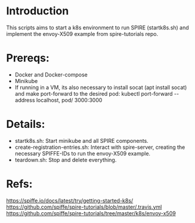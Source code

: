 # Introduction
This scripts aims to start a k8s environment to run SPIRE (startk8s.sh) and implement the envoy-X509 example from spire-tutorials repo.

# Prereqs:
- Docker and Docker-compose
- Minikube
- If running in a VM, its also necessary to install socat (apt install socat) and make port-forward to the desired pod: 
    kubectl port-forward --address localhost,<host ip> pod/<frontend name> 3000:3000

# Details:
  
- startk8s.sh: Start minikube and all SPIRE components.
- create-registration-entries.sh: Interact with spire-server, creating the necessary SPIFFE-IDs to run the envoy-X509 example.  
- teardown.sh: Stop and delete everything.
  
# Refs:  
  https://spiffe.io/docs/latest/try/getting-started-k8s/
  https://github.com/spiffe/spire-tutorials/blob/master/.travis.yml
  https://github.com/spiffe/spire-tutorials/tree/master/k8s/envoy-x509
  
